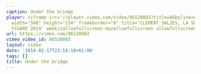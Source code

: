 ```yaml
---
caption: Under the bridge
player: <iframe src="//player.vimeo.com/video/86520083?title=0&byline=0&portrait=0"
  width="500" height="234" frameborder="0" title="CLEMENT SALZES, LA SOLITAIRE DU
  FIGARO 2014" webkitallowfullscreen mozallowfullscreen allowfullscreen></iframe>
url: https://vimeo.com/86520083
vimeo_video_id: 86520083
layout: video
date: '2014-02-17T23:14:10+01:00'
tags: []
title: Under the bridge
---
```

